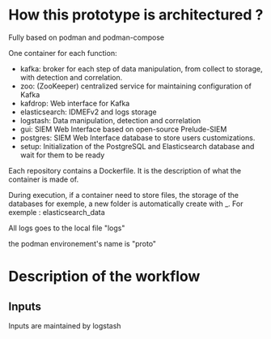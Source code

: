 # How this prototype is architectured ?

Fully based on podman and podman-compose

One container for each function:
* kafka: broker for each step of data manipulation, from collect to storage, with detection and correlation.
* zoo: (ZooKeeper) centralized service for maintaining configuration of Kafka
* kafdrop: Web interface for Kafka
* elasticsearch: IDMEFv2 and logs storage
* logstash: Data manipulation, detection and correlation
* gui: SIEM Web Interface based on open-source Prelude-SIEM
* postgres: SIEM Web Interface database to store users customizations.
* setup: Initialization of the PostgreSQL and Elasticsearch database and wait for them to be ready

Each repository contains a Dockerfile. It is the description of what the container is made of.

During execution, if a container need to store files, the storage of the databases for exemple, a new folder is automatically create with <container name>_<type of data>. For exemple : elasticsearch_data

All logs goes to the local file "logs"

the podman environement's name is "proto"

# Description of the workflow

## Inputs

Inputs are maintained by logstash
